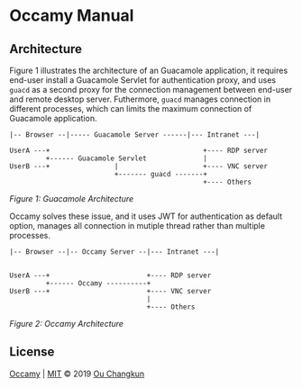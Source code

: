 # Occamy Manual

## Architecture

Figure 1 illustrates the architecture of an Guacamole application, it requires
end-user install a Guacamole Servlet for authentication proxy, and uses `guacd` as
a second proxy for the connection management between end-user and remote desktop server.
Futhermore, `guacd` manages connection in different processes, which can limits the maximum
connection of Guacamole application.

```
|-- Browser --|----- Guacamole Server ------|--- Intranet ---|

UserA ---+                                      +---- RDP server
         +------ Guacamole Servlet              |
UserB ---+                |                     +---- VNC server
                          +------- guacd -------+
                                                +---- Others
```

_Figure 1: Guacamole Architecture_

Occamy solves these issue, and it uses JWT for authentication as default option, manages
all connection in mutiple thread rather than multiple processes.

```
|-- Browser --|-- Occamy Server --|--- Intranet ---|


UserA ---+                        +---- RDP server
         +------ Occamy ----------+
UserB ---+                        +---- VNC server
                                  |
                                  +---- Others
```

_Figure 2: Occamy Architecture_


## License

[Occamy](https://github.com/changkun/occamy) | [MIT](./LICENSE) &copy; 2019 [Ou Changkun](https://changkun.de)